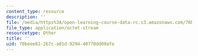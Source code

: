 ```yaml
---
content_type: resource
description: ''
file: /media/https%3A/open-learning-course-data-rc.s3.amazonaws.com/70beee822b7ca01d929440770dd09afe_4_party_id.pdf
file_type: application/octet-stream
resourcetype: Other
title: ''
uid: 70beee82-2b7c-a01d-9294-40770dd09afe
---
```

